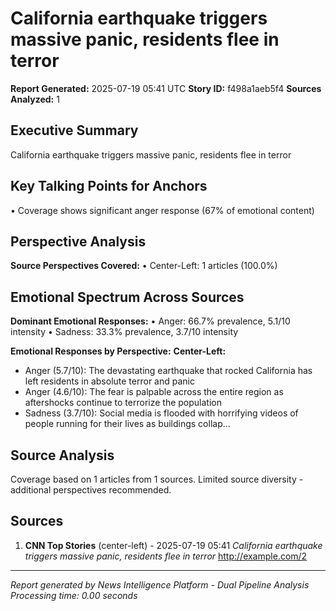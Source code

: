 # California earthquake triggers massive panic, residents flee in terror
**Report Generated:** 2025-07-19 05:41 UTC
**Story ID:** f498a1aeb5f4
**Sources Analyzed:** 1

## Executive Summary
California earthquake triggers massive panic, residents flee in terror

## Key Talking Points for Anchors
• Coverage shows significant anger response (67% of emotional content)

## Perspective Analysis
**Source Perspectives Covered:**
• Center-Left: 1 articles (100.0%)

## Emotional Spectrum Across Sources
**Dominant Emotional Responses:**
• Anger: 66.7% prevalence, 5.1/10 intensity
• Sadness: 33.3% prevalence, 3.7/10 intensity

**Emotional Responses by Perspective:**
**Center-Left:**
  - Anger (5.7/10): The devastating earthquake that rocked California has left residents in absolute terror and panic
  - Anger (4.6/10): The fear is palpable across the entire region as aftershocks continue to terrorize the population
  - Sadness (3.7/10): Social media is flooded with horrifying videos of people running for their lives as buildings collap...

## Source Analysis
Coverage based on 1 articles from 1 sources. Limited source diversity - additional perspectives recommended.

## Sources
1. **CNN Top Stories** (center-left) - 2025-07-19 05:41
   *California earthquake triggers massive panic, residents flee in terror*
   http://example.com/2

---
*Report generated by News Intelligence Platform - Dual Pipeline Analysis*
*Processing time: 0.00 seconds*